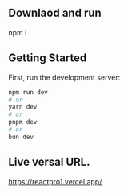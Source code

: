 ## Downlaod and run

npm i



## Getting Started

First, run the development server:

```bash
npm run dev
# or
yarn dev
# or
pnpm dev
# or
bun dev
```

## Live versal  URL.

<a href="https://reactpro1.vercel.app/" target="_blank" rel="noopener noreferrer">https://reactpro1.vercel.app/</a>